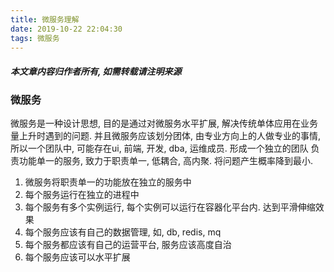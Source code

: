 ```yaml
---
title: 微服务理解
date: 2019-10-22 22:04:30
tags: 微服务
---
```

#### ***本文章内容归作者所有, 如需转载请注明来源***
### 微服务
微服务是一种设计思想, 目的是通过对微服务水平扩展, 解决传统单体应用在业务量上升时遇到的问题.
并且微服务应该划分团体, 由专业方向上的人做专业的事情, 所以一个团队中, 可能存在ui, 前端, 开发, dba, 运维成员. 形成一个独立的团队
负责功能单一的服务, 致力于职责单一, 低耦合, 高内聚. 将问题产生概率降到最小.

1. 微服务将职责单一的功能放在独立的服务中
2. 每个服务运行在独立的进程中
3. 每个服务有多个实例运行, 每个实例可以运行在容器化平台内. 达到平滑伸缩效果
4. 每个服务应该有自己的数据管理, 如, db, redis, mq
5. 每个服务都应该有自己的运营平台, 服务应该高度自治
6. 每个服务应该可以水平扩展


